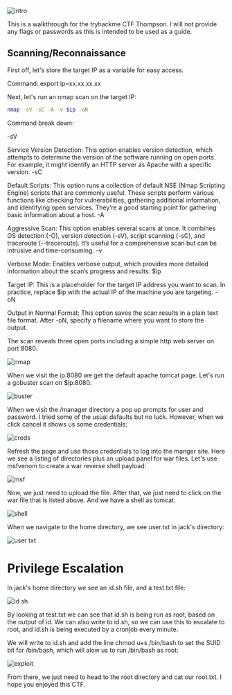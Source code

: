 ![intro](https://github.com/user-attachments/assets/e1d0f3d1-a767-446b-a75f-6b857c6f4137)

This is a walkthrough for the tryhackme CTF Thompson. I will not provide any flags or passwords as this is intended to be used as a guide. 

## Scanning/Reconnaissance

First off, let's store the target IP as a variable for easy access.

Command: export ip=xx.xx.xx.xx

Next, let's run an nmap scan on the target IP:
```bash
nmap -sV -sC -A -v $ip -oN
```

Command break down:

-sV

Service Version Detection: This option enables version detection, which attempts to determine the version of the software running on open ports. For example, it might identify an HTTP server as Apache with a specific version.
-sC

Default Scripts: This option runs a collection of default NSE (Nmap Scripting Engine) scripts that are commonly useful. These scripts perform various functions like checking for vulnerabilities, gathering additional information, and identifying open services. They’re a good starting point for gathering basic information about a host.
-A

Aggressive Scan: This option enables several scans at once. It combines OS detection (-O), version detection (-sV), script scanning (-sC), and traceroute (--traceroute). It’s useful for a comprehensive scan but can be intrusive and time-consuming.
-v

Verbose Mode: Enables verbose output, which provides more detailed information about the scan’s progress and results.
$ip

Target IP: This is a placeholder for the target IP address you want to scan. In practice, replace $ip with the actual IP of the machine you are targeting.
-oN

Output in Normal Format: This option saves the scan results in a plain text file format. After -oN, specify a filename where you want to store the output.

The scan reveals three open ports including a simple http web server on port 8080.

![nmap](https://github.com/user-attachments/assets/7dfd6640-2b53-4d6d-bcda-b1e25ecf49b9)

When we visit the ip:8080 we get the default apache tomcat page. Let's run a gobuster scan on $ip:8080.

![buster](https://github.com/user-attachments/assets/0d164a8c-413a-4726-9167-fb3c4ceac7d5)

When we visit the /manager directory a pop up prompts for user and password. I tried some of the usual defaults but no luck. However, when we click cancel it shows us some credentials:

![creds](https://github.com/user-attachments/assets/6425c364-4cf7-414a-b4fc-b106bce24ce7)

Refresh the page and use those credentials to log into the manger site. 
Here we see a listing of directories plus an upload panel for war files. Let's use msfvenom to create a war reverse shell payload:

![msf](https://github.com/user-attachments/assets/4076239d-b668-4fb2-9f6a-103313808642)

Now, we just need to upload the file. After that, we just need to click on the war file that is listed above. And we have a shell as tomcat:

![shell](https://github.com/user-attachments/assets/91b3499b-8fd4-4ab7-9d68-2d5f70d4db42)

When we navigate to the home directory, we see user.txt in jack's directory:

![user txt](https://github.com/user-attachments/assets/6cb6d8ac-dd18-4c75-9819-a28e55739495)

# Privilege Escalation

In jack's home directory we see an id.sh file, and a test.txt file:

![id sh](https://github.com/user-attachments/assets/c37def8b-c2c7-4274-b638-c1eed36db692)

By looking at test.txt we can see that id.sh is being run as root, based on the output of id. We can also write to id.sh, so we can use this to escalate to root, and id.sh is being executed by a cronjob every minute.

We will write to id.sh and add the line chmod u+s /bin/bash to set the SUID bit for /bin/bash, which will alow us to run /bin/bash as root:

![exploit](https://github.com/user-attachments/assets/b2a9bcfa-915f-4ebb-9317-77560acbd143)

From there, we just need to head to the root directory and cat our root.txt. I hope you enjoyed this CTF.







